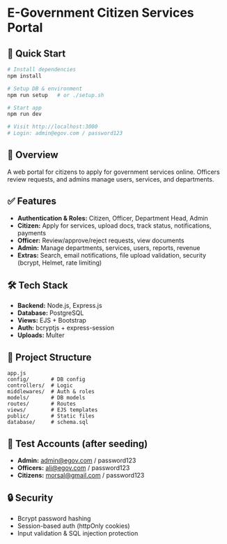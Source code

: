# E-Government Citizen Services Portal

## 🚀 Quick Start

```bash
# Install dependencies
npm install

# Setup DB & environment
npm run setup   # or ./setup.sh

# Start app
npm run dev

# Visit http://localhost:3000
# Login: admin@egov.com / password123
```

## 📌 Overview

A web portal for citizens to apply for government services online. Officers review requests, and admins manage users, services, and departments.

## ✅ Features

* **Authentication & Roles:** Citizen, Officer, Department Head, Admin
* **Citizen:** Apply for services, upload docs, track status, notifications, payments
* **Officer:** Review/approve/reject requests, view documents
* **Admin:** Manage departments, services, users, reports, revenue
* **Extras:** Search, email notifications, file upload validation, security (bcrypt, Helmet, rate limiting)

## 🛠 Tech Stack

* **Backend:** Node.js, Express.js
* **Database:** PostgreSQL
* **Views:** EJS + Bootstrap
* **Auth:** bcryptjs + express-session
* **Uploads:** Multer

## 📂 Project Structure

```
app.js
config/       # DB config
controllers/  # Logic
middlewares/  # Auth & roles
models/       # DB models
routes/       # Routes
views/        # EJS templates
public/       # Static files
database/     # schema.sql
```

## 🔑 Test Accounts (after seeding)

* **Admin:** [admin@egov.com](mailto:admin@egov.com) / password123
* **Officers:** [ali@egov.com](mailto:ali@egov.com) / password123
* **Citizens:** [morsal@gmail.com](mailto:morsal@gmail.com) / password123

## 🔒 Security

* Bcrypt password hashing
* Session-based auth (httpOnly cookies)
* Input validation & SQL injection protection



